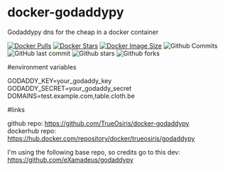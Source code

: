 # docker-godaddypy
Godaddypy dns for the cheap in a docker container

[![Docker Pulls](https://badgen.net/docker/pulls/trueosiris/godaddypy?icon=docker&label=pulls)](https://hub.docker.com/r/trueosiris/godaddypy/) [![Docker Stars](https://badgen.net/docker/stars/trueosiris/godaddypy?icon=docker&label=stars)](https://hub.docker.com/r/trueosiris/godaddypy/) [![Docker Image Size](https://badgen.net/docker/size/trueosiris/godaddypy?icon=docker&label=image%20size)](https://hub.docker.com/r/trueosiris/godaddypy/) ![Github Commits](https://badgen.net/github/commits/trueosiris/docker-godaddypy?icon=github&label=commits) ![GitHub last commit](https://badgen.net/github/last-commit/trueosiris/docker-godaddypy?icon=github&label=last%20commit) ![Github stars](https://badgen.net/github/stars/trueosiris/docker-godaddypy?icon=github&label=stars) ![Github forks](https://badgen.net/github/forks/trueosiris/docker-godaddypy?icon=github&label=forks)

#environment variables

GODADDY_KEY=your_godaddy_key<br>
GODADDY_SECRET=your_godaddy_secret<br>
DOMAINS=test.example.com,table.cloth.be<br>

#links

github repo: https://github.com/TrueOsiris/docker-godaddypy <br>
dockerhub repo: https://hub.docker.com/repository/docker/trueosiris/godaddypy <br>

I'm using the following base repo, so credits go to this dev:<br>
https://github.com/eXamadeus/godaddypy
